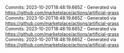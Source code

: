 Commits: 2023-10-20T18:48:19.665Z - Generated via https://github.com/marketplace/actions/artificial-grass
<br>
Commits: 2023-10-20T18:48:19.665Z - Generated via https://github.com/marketplace/actions/artificial-grass
<br>
Commits: 2023-10-20T18:48:19.665Z - Generated via https://github.com/marketplace/actions/artificial-grass
<br>
Commits: 2023-10-20T18:48:19.665Z - Generated via https://github.com/marketplace/actions/artificial-grass
<br>
